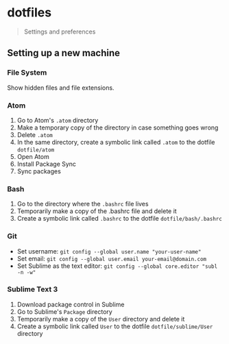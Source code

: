 <!--lint disable list-item-indent-->

# dotfiles
> Settings and preferences

## Setting up a new machine

### File System

Show hidden files and file extensions.

### Atom

1. Go to Atom's `.atom` directory
2. Make a temporary copy of the directory in case something goes wrong
3. Delete `.atom`
4. In the same directory, create a symbolic link called `.atom` to the dotfile `dotfile/atom`
5. Open Atom
6. Install Package Sync
7. Sync packages

### Bash

1. Go to the directory where the `.bashrc` file lives
2. Temporarily make a copy of the .bashrc file and delete it
3. Create a symbolic link called `.bashrc` to the dotfile `dotfile/bash/.bashrc`

### Git

- Set username: `git config --global user.name "your-user-name"`
- Set email: `git config --global user.email your-email@domain.com`
- Set Sublime as the text editor: `git config --global core.editor "subl -n -w"`

### Sublime Text 3

1. Download package control in Sublime
2. Go to Sublime's `Package` directory
3. Temporarily make a copy of the `User` directory and delete it
4. Create a symbolic link called `User` to the dotfile `dotfile/sublime/User` directory
